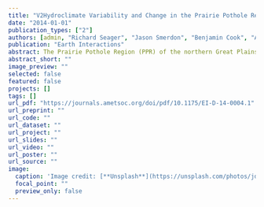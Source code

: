 ```yaml
---
title: "V2Hydroclimate Variability and Change in the Prairie Pothole Region, the Duck Factory of North America"
date: "2014-01-01"
publication_types: ["2"]
authors: [admin, "Richard Seager", "Jason Smerdon", "Benjamin Cook", "Andrea Ray", "Balaji Rajagopalan", "Yochanan Kushnir", "Jennifer Nakamura", "Naomi Henderson"]
publication: "Earth Interactions"
abstract: The Prairie Pothole Region (PPR) of the northern Great Plains is a vital ecosystem responsible each year for producing 50%–80% of new recruits to the North American duck population. Climate variability and change can impact the hydrology and ecology of the region with implications for waterfowl populations. The historical relationship between PPR wetlands, duck populations, and seasonal hydroclimate are explored. Model experiments from phase 5 of the Coupled Model Intercomparison Project are used to determine whether a recent wetting trend is due to natural variability or changing climate and how PPR hydroclimate will change into the future. Year-to-year variations in May duck populations, pond numbers, and the Palmer drought severity index are well correlated over past decades. Pond and duck numbers tend to increase in spring following La Niña events, but the correlation is not strong. Model simulations suggest that the strengthening of the precipitation gradient across the PPR over the past century is predominantly due to natural variability and therefore could reverse. Model projections of future climate indicate precipitation will increase across the PPR in all seasons except summer, but this gain for surface moisture is largely offset by increased evapotranspiration because of higher temperatures and increased atmospheric evaporative demand. In summer, the combined effects of warming and precipitation changes indicate seasonal surface drying in the future. The presented hydroclimate analyses produce potential inputs to ecological and hydrological simulations of PPR wetlands to inform risk analysis of how this North American waterfowl habitat will evolve in the future, providing guidance to land managers facing conservation decisions.
abstract_short: ""
image_preview: ""
selected: false
featured: false
projects: []
tags: []
url_pdf: "https://journals.ametsoc.org/doi/pdf/10.1175/EI-D-14-0004.1"
url_preprint: ""
url_code: ""
url_dataset: ""
url_project: ""
url_slides: ""
url_video: ""
url_poster: ""
url_source: ""
image:
  caption: 'Image credit: [**Unsplash**](https://unsplash.com/photos/jdD8gXaTZsc)'
  focal_point: ""
  preview_only: false
---
```

